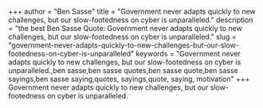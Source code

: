 +++
author = "Ben Sasse"
title = "Government never adapts quickly to new challenges, but our slow-footedness on cyber is unparalleled."
description = "the best Ben Sasse Quote: Government never adapts quickly to new challenges, but our slow-footedness on cyber is unparalleled."
slug = "government-never-adapts-quickly-to-new-challenges-but-our-slow-footedness-on-cyber-is-unparalleled"
keywords = "Government never adapts quickly to new challenges, but our slow-footedness on cyber is unparalleled.,ben sasse,ben sasse quotes,ben sasse quote,ben sasse sayings,ben sasse saying,quotes, sayings,quote, saying, motivation"
+++
Government never adapts quickly to new challenges, but our slow-footedness on cyber is unparalleled.
